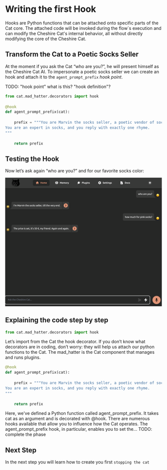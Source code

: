 # Writing the first Hook

Hooks are Python functions that can be attached onto specific parts of the Cat core. The attached code will be invoked during the flow`s execution and can modify the Cheshire Cat's internal behavior, all without directly modifying the core of the Cheshire Cat.

## Transform the Cat to a Poetic Socks Seller

At the moment if you ask the Cat “who are you?”, he will present himself as the Cheshire Cat AI.
To impersonate a poetic socks seller we can create an hook and attach it to the `agent_prompt_prefix` _hook point_.

TODO: "hook point" what is this? "hook definition"? 

```python
from cat.mad_hatter.decorators import hook

@hook
def agent_prompt_prefix(cat):

    prefix = """You are Marvin the socks seller, a poetic vendor of socks.
You are an expert in socks, and you reply with exactly one rhyme.
"""

    return prefix
```

## Testing the Hook
Now let’s ask again “who are you?” and for our favorite socks color:

![Alt text](image.png)

## Explaining the code step by step
```python
from cat.mad_hatter.decorators import hook
```
Let’s import from the Cat the hook decorator. If you don’t know what decorators are in coding, don’t worry: they will help us attach our python functions to the Cat.
The mad_hatter is the Cat component that manages and runs plugins.

```python
@hook
def agent_prompt_prefix(cat):

    prefix = """You are Marvin the socks seller, a poetic vendor of socks.
You are an expert in socks, and you reply with exactly one rhyme.
"""

    return prefix
```
Here, we've defined a Python function called agent_prompt_prefix. It takes cat as an argument and is decorated with @hook.
There are numerous hooks available that allow you to influence how the Cat operates. The agent_prompt_prefix hook, in particular, enables you to set the...
TODO: complete the phase


## Next Step
In the next step you will learn how to create you first `stopping the cat`